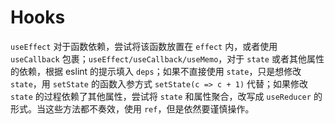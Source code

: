 # Hooks

`useEffect` 对于函数依赖，尝试将该函数放置在 `effect` 内，或者使用 `useCallback` 包裹；`useEffect/useCallback/useMemo`，对于 `state` 或者其他属性的依赖，根据 eslint 的提示填入 `deps`；如果不直接使用 `state`，只是想修改 `state`，用 `setState` 的函数入参方式 `setState(c => c + 1)` 代替；如果修改 `state` 的过程依赖了其他属性，尝试将 `state` 和属性聚合，改写成 `useReducer` 的形式。当这些方法都不奏效，使用 `ref`，但是依然要谨慎操作。
